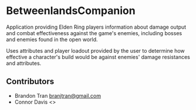 # BetweenlandsCompanion

Application providing Elden Ring players information about damage output and combat effectiveness against the game's enemies, including bosses and enemies found in the open world. 

Uses attributes and player loadout provided by the user to determine how effective a character's build would be against enemies' damage resistances and attributes.

## Contributors

- Brandon Tran <branjtran@gmail.com>
- Connor Davis <>

